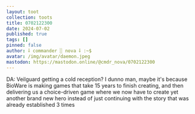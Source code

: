 ```yaml
---
layout: toot
collection: toots
title: 0702122300
date: 2024-07-02
published: true
tags: []
pinned: false
author: ⸸ commander ░ nova ⸸ :~$
avatar: /img/avatar/daemon.jpeg
mastodon: https://mastodon.online/@cmdr_nova/0702122300
---
```


DA: Veilguard getting a cold reception? I dunno man, maybe it's because BioWare is making games that take 15 years to finish creating, and then delivering us a choice-driven game where we now have to create yet another brand new hero instead of just continuing with the story that was already established 3 times

